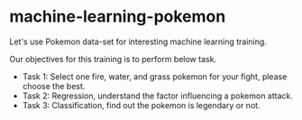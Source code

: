 # machine-learning-pokemon
Let's use Pokemon data-set for interesting machine learning training.

Our objectives for this training is to perform below task.
- Task 1: Select one fire, water, and grass pokemon for your fight, please choose the best.
- Task 2: Regression, understand the factor influencing a pokemon attack.
- Task 3: Classification, find out the pokemon is legendary or not.
